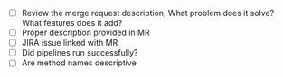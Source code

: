 - [ ] Review the merge request description, What problem does it solve? What features does it add?
- [ ] Proper description provided in MR
- [ ] JIRA issue linked with MR
- [ ] Did pipelines run successfully?
- [ ] Are method names descriptive